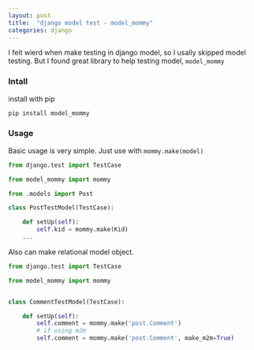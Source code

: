 ```yaml
---
layout: post
title:  "django model test - model_mommy"
categories: django
---
```


I felt wierd when make testing in django model, so I usally skipped model testing. But I found great library to help testing model, `model_mommy`


### Intall
install with pip
```bash
pip install model_mommy
```

### Usage
Basic usage is very simple. Just use with `mommy.make(model)`
```python
from django.test import TestCase

from model_mommy import mommy

from .models import Post

class PostTestModel(TestCase):

    def setUp(self):
        self.kid = mommy.make(Kid)
    ...
```

Also can make relational model object.

```python
from django.test import TestCase

from model_mommy import mommy


class CommentTestModel(TestCase):

    def setUp(self):
        self.comment = mommy.make('post.Comment')
        # if using m2m
        self.comment = mommy.make('post.Comment', make_m2m=True)
```
